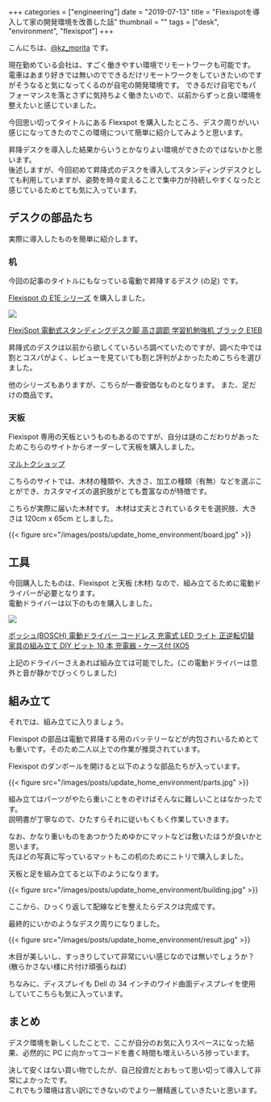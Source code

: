 +++
categories = ["engineering"]
date = "2019-07-13"
title = "Flexispotを導入して家の開発環境を改善した話"
thumbnail = ""
tags = ["desk", "environment", "flexispot"]
+++

こんにちは、[@kz_morita](https://twitter.com/kz_morita) です。

現在勤めている会社は、すごく働きやすい環境でリモートワークも可能です。
電車はあまり好きでは無いのでできるだけリモートワークをしていきたいのですがそうなると気になってくるのが自宅の開発環境です。
できるだけ自宅でもパフォーマンスを落とさずに気持ちよく働きたいので、以前からずっと良い環境を整えたいと感じていました。

今回思い切ってタイトルにある Flexspot を購入したところ、デスク周りがいい感じになってきたのでこの環境について簡単に紹介してみようと思います。

昇降デスクを導入した結果からいうとかなりよい環境ができたのではないかと思います。\
後述しますが、今回初めて昇降式のデスクを導入してスタンディングデスクとしても利用していますが、姿勢を時々変えることで集中力が持続しやすくなったと感じているためとても気に入っています。

## デスクの部品たち

実際に導入したものを簡単に紹介します。

### 机

今回の記事のタイトルにもなっている電動で昇降するデスク (の足) です。

[Flexispot の E1E シリーズ](https://flexispot.jp/shop/height-adjustable-desk/e1e/) を購入しました。

<a href="https://www.amazon.co.jp/FlexiSpot-%E9%9B%BB%E5%8B%95%E5%BC%8F%E3%82%B9%E3%82%BF%E3%83%B3%E3%83%87%E3%82%A3%E3%83%B3%E3%82%B0%E3%83%87%E3%82%B9%E3%82%AF%E8%84%9A-%E9%AB%98%E3%81%95%E8%AA%BF%E7%AF%80-%E5%AD%A6%E7%BF%92%E6%9C%BA%E5%8B%89%E5%BC%B7%E6%9C%BA-%E3%83%96%E3%83%A9%E3%83%83%E3%82%AFE1EB/dp/B07FDVGLK8/ref=as_li_ss_il?__mk_ja_JP=%E3%82%AB%E3%82%BF%E3%82%AB%E3%83%8A&keywords=Flexispot+E1E&qid=1562982212&s=gateway&sr=8-1&linkCode=li2&tag=foresta04-22&linkId=ffa7fbe7738ff42298a7be5e837169d2&language=ja_JP" target="_blank"><img border="0" src="//ws-fe.amazon-adsystem.com/widgets/q?_encoding=UTF8&ASIN=B07FDVGLK8&Format=_SL160_&ID=AsinImage&MarketPlace=JP&ServiceVersion=20070822&WS=1&tag=foresta04-22&language=ja_JP" ></a><img src="https://ir-jp.amazon-adsystem.com/e/ir?t=foresta04-22&language=ja_JP&l=li2&o=9&a=B07FDVGLK8" width="1" height="1" border="0" alt="" style="border:none !important; margin:0px !important;" />

<a href="https://amzn.to/2lcZbZb">FlexiSpot 電動式スタンディングデスク脚 高さ調節 学習机勉強机 ブラック E1EB</a>

昇降式のデスクは以前から欲しくていろいろ調べていたのですが、調べた中では割とコスパがよく、レビューを見ていても割と評判がよかったためこちらを選びました。

他のシリーズもありますが、こちらが一番安価なものとなります。
また、足だけの商品です。

### 天板

Flexispot 専用の天板というものもあるのですが、自分は謎のこだわりがあったためこちらのサイトからオーダーして天板を購入しました。

[マルトクショップ](https://shop.woodworks-marutoku.com)

こちらのサイトでは、木材の種類や、大きさ、加工の種類（有無）などを選ぶことができ、カスタマイズの選択肢がとても豊富なのが特徴です。

こちらが実際に届いた木材です。
木材は丈夫とされているタモを選択肢、大きさは 120cm x 65cm としました。

{{< figure src="/images/posts/update_home_environment/board.jpg" >}}

## 工具

今回購入したものは、Flexispot と天板 (木材) なので、組み立てるために電動ドライバーが必要となります。\
電動ドライバーは以下のものを購入しました。

<a href="https://www.amazon.co.jp/gp/product/B0146D1XG6/ref=as_li_ss_il?ie=UTF8&psc=1&linkCode=li2&tag=foresta04-22&linkId=d4d735f9c4f2772dae840db874399485&language=ja_JP" target="_blank"><img border="0" src="//ws-fe.amazon-adsystem.com/widgets/q?_encoding=UTF8&ASIN=B0146D1XG6&Format=_SL160_&ID=AsinImage&MarketPlace=JP&ServiceVersion=20070822&WS=1&tag=foresta04-22&language=ja_JP" ></a><img src="https://ir-jp.amazon-adsystem.com/e/ir?t=foresta04-22&language=ja_JP&l=li2&o=9&a=B0146D1XG6" width="1" height="1" border="0" alt="" style="border:none !important; margin:0px !important;" />

<a href="https://amzn.to/2jE7zAf">ボッシュ(BOSCH) 電動ドライバー コードレス 充電式 LED ライト 正逆転切替 家具の組み立て DIY ビット 10 本 充電器・ケース付 IXO5</a>

上記のドライバーさえあれば組み立ては可能でした。(この電動ドライバーは意外と音が静かでびっくりしました)

## 組み立て

それでは、組み立てに入りましょう。

Flexispot の部品は電動で昇降する用のバッテリーなどが内包されいるためとても重いです。そのため二人以上での作業が推奨されています。

Flexispot のダンボールを開けると以下のような部品たちが入っています。

{{< figure src="/images/posts/update_home_environment/parts.jpg" >}}

組み立てはパーツがやたら重いことをのぞけばそんなに難しいことはなかったです。\
説明書が丁寧なので、ひたすらそれに従いもくもく作業していきます。

なお、かなり重いものをあつかうためゆかにマットなどは敷いたほうが良いかと思います。\
先ほどの写真に写っているマットもこの机のためにニトリで購入しました。

天板と足を組み立てると以下のようになります。

{{< figure src="/images/posts/update_home_environment/building.jpg" >}}

ここから、ひっくり返して配線などを整えたらデスクは完成です。

最終的にいかのようなデスク周りになりました。

{{< figure src="/images/posts/update_home_environment/result.jpg" >}}

木目が美しいし、すっきりしていて非常にいい感じなのでは無いでしょうか？ (散らかさない様に片付け頑張らねば)

ちなみに、ディスプレイも Dell の 34 インチのワイド曲面ディスプレイを使用していてこちらも気に入っています。

## まとめ

デスク環境を新しくしたことで、ここが自分のお気に入りスペースになった結果、必然的に PC に向かってコードを書く時間も増えいろいろ捗っています。

決して安くはない買い物でしたが、自己投資だとおもって思い切って導入して非常によかったです。\
これでもう環境は言い訳にできないのでより一層精進していきたいと思います。
